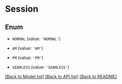# Session


## Enum

* `NORMAL` (value: `'NORMAL'`)

* `AM` (value: `'AM'`)

* `PM` (value: `'PM'`)

* `SEAMLESS` (value: `'SEAMLESS'`)

[[Back to Model list]](../README.md#documentation-for-models) [[Back to API list]](../README.md#documentation-for-api-endpoints) [[Back to README]](../README.md)


